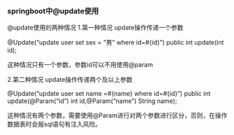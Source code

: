 ### springboot中@update使用

@update使用的两种情况
1.第一种情况
update操作传递一个参数

@Update(“update user set sex = “男” where id=#{id}”)
public int update(int id);

这种情况只有一个参数，参数id可以不用使用@param

2.第二种情况
update操作传递两个及以上参数

@Update(“update user set name =#{name} where id=#{id}”)
public int update(@Param(“id”) int id,@Param(“name”) String name);

这种情况有两个参数，需要使用@Param进行对两个参数进行区分，否则，在操作数据表时会报sql语句有注入风险。